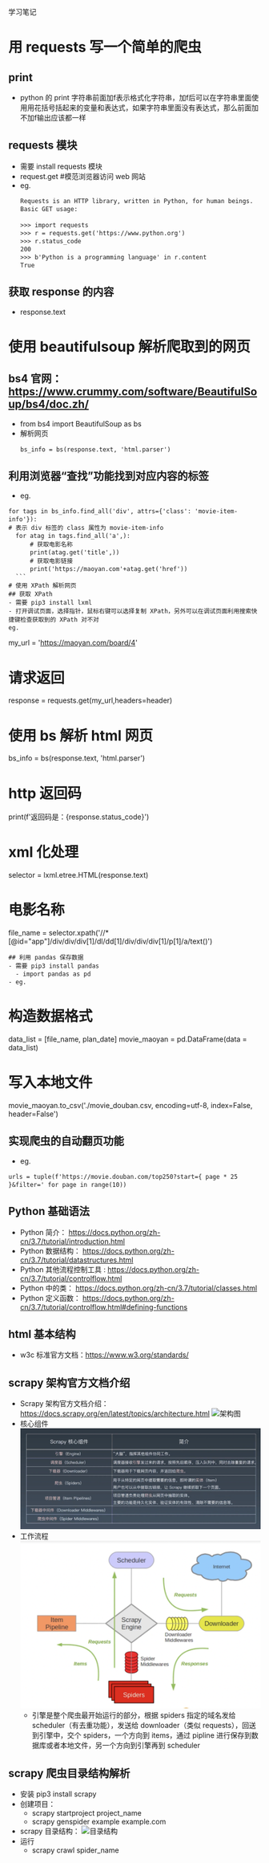 学习笔记
# 用 requests 写一个简单的爬虫
## print 
  - python 的 print 字符串前面加f表示格式化字符串，加f后可以在字符串里面使用用花括号括起来的变量和表达式，如果字符串里面没有表达式，那么前面加不加f输出应该都一样
## requests 模块
  - 需要 install requests 模块
  - request.get #模范浏览器访问 web 网站
  - eg.
    ```
    Requests is an HTTP library, written in Python, for human beings.
    Basic GET usage:

    >>> import requests
    >>> r = requests.get('https://www.python.org')
    >>> r.status_code
    200
    >>> b'Python is a programming language' in r.content
    True
    ```
## 获取 response 的内容
  - response.text

# 使用 beautifulsoup 解析爬取到的网页
## bs4 官网：https://www.crummy.com/software/BeautifulSoup/bs4/doc.zh/
  - from bs4 import BeautifulSoup as bs
  - 解析网页
    ```
    bs_info = bs(response.text, 'html.parser')
    ```
## 利用浏览器“查找”功能找到对应内容的标签
  - eg.
  ```
  for tags in bs_info.find_all('div', attrs={'class': 'movie-item-info'}):
  # 表示 div 标签的 class 属性为 movie-item-info
    for atag in tags.find_all('a',):
        # 获取电影名称
        print(atag.get('title',))
        # 获取电影链接
        print('https://maoyan.com'+atag.get('href'))
    ```
# 使用 XPath 解析网页
## 获取 XPath
  - 需要 pip3 install lxml
  - 打开调试页面，选择指针，鼠标右键可以选择复制 XPath，另外可以在调试页面利用搜索快捷键检查获取到的 XPath 对不对
  eg.
  ```
  my_url = 'https://maoyan.com/board/4'
  # 请求返回
  response = requests.get(my_url,headers=header)
  # 使用 bs 解析 html 网页
  bs_info = bs(response.text, 'html.parser')
  # http 返回码
  print(f'返回码是：{response.status_code}')
  # xml 化处理
  selector = lxml.etree.HTML(response.text)
  # 电影名称
  file_name = selector.xpath('//*[@id="app"]/div/div/div[1]/dl/dd[1]/div/div/div[1]/p[1]/a/text()')
  ```
## 利用 pandas 保存数据
  - 需要 pip3 install pandas
    - import pandas as pd
  - eg.
  ```
  # 构造数据格式
  data_list = [file_name, plan_date]
  movie_maoyan = pd.DataFrame(data = data_list)
  # 写入本地文件
  movie_maoyan.to_csv('./movie_douban.csv, encoding=utf-8, index=False, header=False')

## 实现爬虫的自动翻页功能
  - eg.
  ```
  urls = tuple(f'https://movie.douban.com/top250?start={ page * 25 }&filter=' for page in range(10))
  ```

## Python 基础语法
  - Python 简介： https://docs.python.org/zh-cn/3.7/tutorial/introduction.html
  - Python 数据结构： https://docs.python.org/zh-cn/3.7/tutorial/datastructures.html
  - Python 其他流程控制工具 : https://docs.python.org/zh-cn/3.7/tutorial/controlflow.html
  - Python 中的类： https://docs.python.org/zh-cn/3.7/tutorial/classes.html
  - Python 定义函数： https://docs.python.org/zh-cn/3.7/tutorial/controlflow.html#defining-functions

## html 基本结构
  - w3c 标准官方文档：https://www.w3.org/standards/

## scrapy 架构官方文档介绍
  - Scrapy 架构官方文档介绍： https://docs.scrapy.org/en/latest/topics/architecture.html
  ![架构图](./scrapy架构图.png)
  - 核心组件
  ![核心组件](./核心组件.png)
  - 工作流程
  ![工作流程](./工作流程.png)
    - 引擎是整个爬虫最开始运行的部分，根据 spiders 指定的域名发给 scheduler（有去重功能），发送给 downloader（类似 requests），回送到引擎中，交个 spiders，一个方向到 items，通过 pipline 进行保存到数据库或者本地文件，另一个方向到引擎再到 scheduler

## scrapy 爬虫目录结构解析
  - 安装 pip3 install scrapy
  - 创建项目：
    - scrapy startproject project_name
    - scrapy genspider example example.com
  - scrapy 目录结构：
  ![目录结构](./scrapy目录结构.png)
  - 运行
    - scrapy crawl spider_name